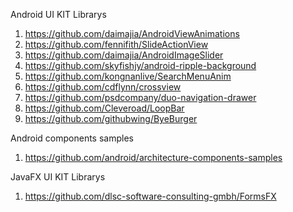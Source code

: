 Android UI KIT Librarys
1. https://github.com/daimajia/AndroidViewAnimations
2. https://github.com/fennifith/SlideActionView
3. https://github.com/daimajia/AndroidImageSlider
4. https://github.com/skyfishjy/android-ripple-background
5. https://github.com/kongnanlive/SearchMenuAnim
6. https://github.com/cdflynn/crossview
7. https://github.com/psdcompany/duo-navigation-drawer
8. https://github.com/Cleveroad/LoopBar
9. https://github.com/githubwing/ByeBurger

Android components samples
1. https://github.com/android/architecture-components-samples

JavaFX UI KIT Librarys
1. https://github.com/dlsc-software-consulting-gmbh/FormsFX
